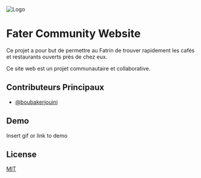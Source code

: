 ![Logo](https://scontent.ftun10-1.fna.fbcdn.net/v/t1.18169-9/13412942_1195421927169305_1071601817985507515_n.jpg?_nc_cat=106&ccb=1-7&_nc_sid=8631f5&_nc_ohc=U-Lfr_OpykwAX8Y08av&_nc_ht=scontent.ftun10-1.fna&oh=00_AfBpMl9sMufXcefElRbDf_jrkMjhuLnK7FzX_rQiwLrCuQ&oe=6444F2D1)

# Fater Community Website

Ce projet a pour but de permettre au Fatrin de trouver rapidement les cafés et restaurants ouverts près de chez eux.

Ce site web est un projet communautaire et collaborative.

## Contributeurs Principaux

- [@boubakerjouini](https://www.github.com/boubakerjouini)

## Demo

Insert gif or link to demo

## License

[MIT](https://choosealicense.com/licenses/mit/)
